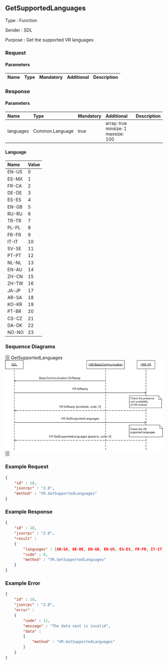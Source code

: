 ## GetSupportedLanguages

Type
: Function

Sender
: SDL

Purpose
: Get the supported VR languages

### Request

#### Parameters

|Name|Type|Mandatory|Additional|Description|
|:---|:---|:--------|:---------|:----------|

### Response

#### Parameters

|Name|Type|Mandatory|Additional|Description|
|:---|:---|:--------|:---------|:----------|
|languages|Common.Language|true|array: true<br>minsize: 1<br>maxsize: 100||

#### Language

|Name|Value|
|:---|:----|
|EN-US|0|
|ES-MX|1|
|FR-CA|2|
|DE-DE|3|
|ES-ES|4|
|EN-GB|5|
|RU-RU|6|
|TR-TR|7|
|PL-PL|8|
|FR-FR|9|
|IT-IT|10|
|SV-SE|11|
|PT-PT|12|
|NL-NL|13|
|EN-AU|14|
|ZH-CN|15|
|ZH-TW|16|
|JA-JP|17|
|AR-SA|18|
|KO-KR|19|
|PT-BR|20|
|CS-CZ|21|
|DA-DK|22|
|NO-NO|23|

### Sequence Diagrams
|||
GetSupportedLanguages
![GetSupportedLanguages](./assets/GetSupportedLanguages.png)
|||

### Example Request

```json
{
	"id" : 18,
	"jsonrpc" : "2.0",
	"method" : "VR.GetSupportedLanguages"
}
```
### Example Response

```json
{
	"id" : 18,
	"jsonrpc" : "2.0",
	"result" :
	{
		"languages" : [AR-SA, DE-DE, EN-GB, EN-US, ES-ES, FR-FR, IT-IT],
		"code" : 0,
		"method" : "VR.GetSupportedLanguages"
	}
}
```

### Example Error

```json
{
	"id" : 18,
	"jsonrpc" : "2.0",
	"error" :
	{
		"code" : 11,
		"message" : "The data sent is invalid",
		"data" :
		{
			"method" : "VR.GetSupportedLanguages"
		}
	}
}
```
